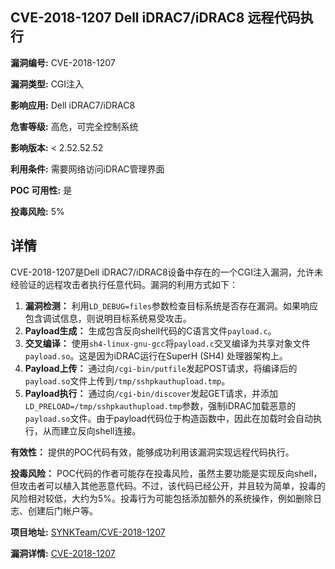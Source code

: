 ## CVE-2018-1207 Dell iDRAC7/iDRAC8 远程代码执行

**漏洞编号:** CVE-2018-1207

**漏洞类型:** CGI注入

**影响应用:** Dell iDRAC7/iDRAC8

**危害等级:** 高危，可完全控制系统

**影响版本:** < 2.52.52.52

**利用条件:** 需要网络访问iDRAC管理界面

**POC 可用性:** 是

**投毒风险:** 5%

## 详情

CVE-2018-1207是Dell iDRAC7/iDRAC8设备中存在的一个CGI注入漏洞，允许未经验证的远程攻击者执行任意代码。漏洞的利用方式如下：

1.  **漏洞检测：** 利用`LD_DEBUG=files`参数检查目标系统是否存在漏洞。如果响应包含调试信息，则说明目标系统易受攻击。
2.  **Payload生成：** 生成包含反向shell代码的C语言文件`payload.c`。
3.  **交叉编译：** 使用`sh4-linux-gnu-gcc`将`payload.c`交叉编译为共享对象文件`payload.so`。这是因为iDRAC运行在SuperH (SH4) 处理器架构上。
4.  **Payload上传：** 通过向`/cgi-bin/putfile`发起POST请求，将编译后的`payload.so`文件上传到`/tmp/sshpkauthupload.tmp`。
5.  **Payload执行：** 通过向`/cgi-bin/discover`发起GET请求，并添加`LD_PRELOAD=/tmp/sshpkauthupload.tmp`参数，强制iDRAC加载恶意的`payload.so`文件。由于payload代码位于构造函数中，因此在加载时会自动执行，从而建立反向shell连接。

**有效性：** 提供的POC代码有效，能够成功利用该漏洞实现远程代码执行。

**投毒风险：**  POC代码的作者可能存在投毒风险，虽然主要功能是实现反向shell，但攻击者可以植入其他恶意代码。不过，该代码已经公开，并且较为简单，投毒的风险相对较低，大约为5%。投毒行为可能包括添加额外的系统操作，例如删除日志、创建后门帐户等。

**项目地址:** [SYNKTeam/CVE-2018-1207](https://github.com/SYNKTeam/CVE-2018-1207)

**漏洞详情:** [CVE-2018-1207](https://nvd.nist.gov/vuln/detail/CVE-2018-1207)